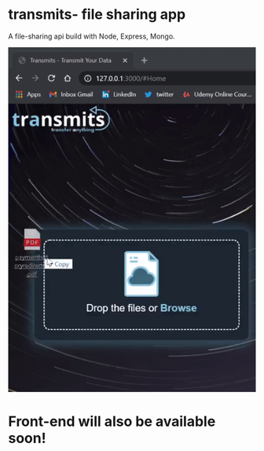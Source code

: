 # transmits- file sharing app
A file-sharing api build with Node, Express, Mongo. 

![demo gif](https://github.com/shubhamsharmadev/GIF-DEMOS/blob/main/transmits.gif)

# Front-end will also be available soon!
